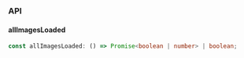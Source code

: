 

### API

#### allImagesLoaded

```ts
const allImagesLoaded: () => Promise<boolean | number> | boolean;
```

